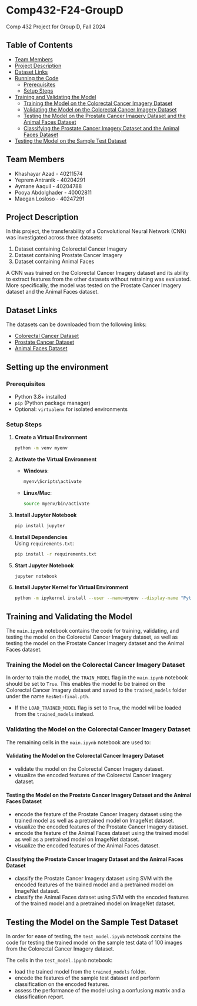 # Comp432-F24-GroupD

Comp 432 Project for Group D, Fall 2024

## Table of Contents

- [Team Members](#team-members)
- [Project Description](#project-description)
- [Dataset Links](#dataset-links)
- [Running the Code](#running-the-code)
  - [Prerequisites](#prerequisites)
  - [Setup Steps](#setup-steps)
- [Training and Validating the Model](#training-and-validating-the-model)
  - [Training the Model on the Colorectal Cancer Imagery Dataset](#training-the-model-on-the-colorectal-cancer-imagery-dataset)
  - [Validating the Model on the Colorectal Cancer Imagery Dataset](#validating-the-model-on-the-colorectal-cancer-imagery-dataset)
  - [Testing the Model on the Prostate Cancer Imagery Dataset and the Animal Faces Dataset](#testing-the-model-on-the-prostate-cancer-imagery-dataset-and-the-animal-faces-dataset)
  - [Classifying the Prostate Cancer Imagery Dataset and the Animal Faces Dataset](#classifying-the-prostate-cancer-imagery-dataset-and-the-animal-faces-dataset)
- [Testing the Model on the Sample Test Dataset](#testing-the-model-on-the-sample-test-dataset)

## Team Members

- Khashayar Azad - 40211574
- Yeprem Antranik - 40204291
- Aymane Aaquil - 40204788
- Pooya Abdolghader - 40002811
- Maegan Losloso - 40247291

## Project Description

In this project, the transferability of a Convolutional Neural Network (CNN) was investigated across three datasets:

1. Dataset containing Colorectal Cancer Imagery
2. Dataset containing Prostate Cancer Imagery
3. Dataset containing Animal Faces

A CNN was trained on the Colorectal Cancer Imagery dataset and its ability to extract features from the other datasets without retraining was evaluated. More specifically, the model was tested on the Prostate Cancer Imagery dataset and the Animal Faces dataset.

## Dataset Links

The datasets can be downloaded from the following links:

- [Colorectal Cancer Dataset](https://zenodo.org/records/1214456)
- [Prostate Cancer Dataset](https://zenodo.org/records/4789576)
- [Animal Faces Dataset](https://www.kaggle.com/datasets/andrewmvd/animal-faces)

## Setting up the environment

### Prerequisites

- Python 3.8+ installed
- `pip` (Python package manager)
- Optional: `virtualenv` for isolated environments

### Setup Steps

1. **Create a Virtual Environment**

   ```bash
   python -m venv myenv
   ```

2. **Activate the Virtual Environment**

   - **Windows**:
     ```bash
     myenv\Scripts\activate
     ```
   - **Linux/Mac**:
     ```bash
     source myenv/bin/activate
     ```

3. **Install Jupyter Notebook**

   ```bash
   pip install jupyter
   ```

4. **Install Dependencies**  
   Using `requirements.txt`:

   ```bash
   pip install -r requirements.txt
   ```

5. **Start Jupyter Notebook**

   ```bash
   jupyter notebook
   ```

6. **Install Jupyter Kernel for Virtual Environment**

   ```bash
   python -m ipykernel install --user --name=myenv --display-name "Python (myenv)"
   ```

## Training and Validating the Model

The `main.ipynb` notebook contains the code for training, validating, and testing the model on the Colorectal Cancer Imagery dataset, as well as testing the model on the Prostate Cancer Imagery dataset and the Animal Faces dataset.

### Training the Model on the Colorectal Cancer Imagery Dataset

In order to train the model, the `TRAIN_MODEL` flag in the `main.ipynb` notebook should be set to `True`. This enables the model to be trained on the Colorectal Cancer Imagery dataset and saved to the `trained_models` folder under the name `ResNet-final.pth`.

- If the `LOAD_TRAINED_MODEL` flag is set to `True`, the model will be loaded from the `trained_models` instead.

### Validating the Model on the Colorectal Cancer Imagery Dataset

The remaining cells in the `main.ipynb` notebook are used to:

#### Validating the Model on the Colorectal Cancer Imagery Dataset

- validate the model on the Colorectal Cancer Imagery dataset.
- visualize the encoded features of the Colorectal Cancer Imagery dataset.

#### Testing the Model on the Prostate Cancer Imagery Dataset and the Animal Faces Dataset

- encode the feature of the Prostate Cancer Imagery dataset using the trained model as well as a pretrained model on ImageNet dataset.
- visualize the encoded features of the Prostate Cancer Imagery dataset.
- encode the feature of the Animal Faces dataset using the trained model as well as a pretrained model on ImageNet dataset.
- visualize the encoded features of the Animal Faces dataset.

#### Classifying the Prostate Cancer Imagery Dataset and the Animal Faces Dataset

- classify the Prostate Cancer Imagery dataset using SVM with the encoded features of the trained model and a pretrained model on ImageNet dataset.
- classify the Animal Faces dataset using SVM with the encoded features of the trained model and a pretrained model on ImageNet dataset.

## Testing the Model on the Sample Test Dataset

In order for ease of testing, the `test_model.ipynb` notebook contains the code for testing the trained model on the sample test data of 100 images from the Colorectal Cancer Imagery dataset.

The cells in the `test_model.ipynb` notebook:

- load the trained model from the `trained_models` folder.
- encode the features of the sample test dataset and perform classification on the encoded features.
- assess the performance of the model using a confusiong matrix and a classification report.
